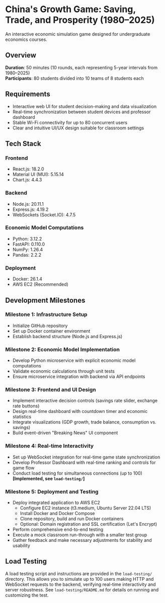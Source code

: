 # China's Growth Game: Saving, Trade, and Prosperity (1980–2025)

An interactive economic simulation game designed for undergraduate economics courses.

## Overview
**Duration**: 50 minutes (10 rounds, each representing 5-year intervals from 1980–2025)  
**Participants**: 80 students divided into 10 teams of 8 students each

## Requirements
- Interactive web UI for student decision-making and data visualization
- Real-time synchronization between student devices and professor dashboard
- Stable Wi-Fi connectivity for up to 80 concurrent users
- Clear and intuitive UI/UX design suitable for classroom settings

## Tech Stack

### Frontend
- React.js: 18.2.0
- Material UI (MUI): 5.15.14
- Chart.js: 4.4.3

### Backend
- Node.js: 20.11.1
- Express.js: 4.19.2
- WebSockets (Socket.IO): 4.7.5

### Economic Model Computations
- Python: 3.12.2
- FastAPI: 0.110.0
- NumPy: 1.26.4
- Pandas: 2.2.2

### Deployment
- Docker: 26.1.4
- AWS EC2 (Recommended)

## Development Milestones

### Milestone 1: Infrastructure Setup
- Initialize GitHub repository
- Set up Docker container environment
- Establish backend structure (Node.js and Express.js)

### Milestone 2: Economic Model Implementation
- Develop Python microservice with explicit economic model computations
- Validate economic calculations through unit tests
- Ensure microservice integration with backend via API endpoints

### Milestone 3: Frontend and UI Design
- Implement interactive decision controls (savings rate slider, exchange rate buttons)
- Design real-time dashboard with countdown timer and economic statistics
- Integrate visualizations (GDP growth, trade balance, consumption vs. savings)
- Build event-driven "Breaking News" UI component

### Milestone 4: Real-time Interactivity
- Set up WebSocket integration for real-time game state synchronization
- Develop Professor Dashboard with real-time ranking and controls for game flow
- Conduct load testing for simultaneous connections (up to 100) **[Implemented, see `load-testing/`]**

### Milestone 5: Deployment and Testing
- Deploy integrated application to AWS EC2
  - Configure EC2 instance (t3.medium, Ubuntu Server 22.04 LTS)
  - Install Docker and Docker Compose
  - Clone repository, build and run Docker containers
  - Optional: Domain registration and SSL certification (Let's Encrypt)
- Perform comprehensive end-to-end testing
- Execute a mock classroom run-through with a smaller test group
- Gather feedback and make necessary adjustments for stability and usability

## Load Testing

A load testing script and instructions are provided in the `load-testing/` directory. This allows you to simulate up to 100 users making HTTP and WebSocket requests to the backend, verifying real-time interactivity and server robustness. See `load-testing/README.md` for details on running and customizing the test.

